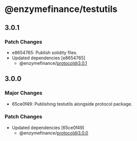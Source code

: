 # @enzymefinance/testutils

## 3.0.1

### Patch Changes

- e8654765: Publish solidity files.
- Updated dependencies [e8654765]
  - @enzymefinance/protocol@3.0.1

## 3.0.0

### Major Changes

- 65ce0f49: Publishing testutils alongside protocol package.

### Patch Changes

- Updated dependencies [65ce0f49]
  - @enzymefinance/protocol@3.0.0
